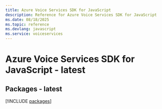 ```yaml
---
title: Azure Voice Services SDK for JavaScript
description: Reference for Azure Voice Services SDK for JavaScript
ms.date: 08/18/2025
ms.topic: reference
ms.devlang: javascript
ms.service: voiceservices
---
```

# Azure Voice Services SDK for JavaScript - latest
## Packages - latest
[!INCLUDE [packages](voice-services-index.md)]